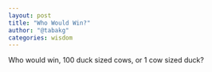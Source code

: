 ```yaml
---
layout: post
title: "Who Would Win?"
author: "@tabakg"
categories: wisdom
---
```


Who would win, 100 duck sized cows, or 1 cow sized duck?
